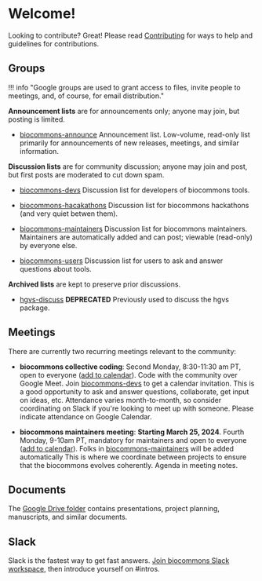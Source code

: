 # Welcome!

Looking to contribute? Great! Please read [Contributing](../contributing/index.md) for ways to help
and guidelines for contributions.

## Groups

!!! info "Google groups are used to grant access to files, invite people to meetings, and, of course, for email distribution."

**Announcement lists** are for announcements only; anyone may join, but posting is limited. 

* [biocommons-announce](https://groups.google.com/g/biocommons-announce)
  Announcement list. Low-volume, read-only list primarily for announcements of new releases, meetings, and similar
  information.

**Discussion lists** are for community discussion; anyone may join and post, but first posts are
moderated to cut down spam.

* [biocommons-devs](https://groups.google.com/g/biocommons-devs)
  Discussion list for developers of biocommons tools.

* [biocommons-hacakathons](https://groups.google.com/g/biocommons-hackathons)
  Discussion list for biocommons hackathons (and very quiet betwen them).

* [biocommons-maintainers](https://groups.google.com/g/biocommons-maintainers)
  Discussion list for biocommons maintainers. Maintainers are automatically added and can post;
  viewable (read-only) by everyone else.

* [biocommons-users](https://groups.google.com/g/biocommons-users)
  Discussion list for users to ask and answer questions about tools.

**Archived lists** are kept to preserve prior discussions.

* [hgvs-discuss](https://groups.google.com/g/hgvs-discuss) **DEPRECATED**  Previously used to
  discuss the hgvs package. 

## Meetings

There are currently two recurring meetings relevant to the community:

* **biocommons collective coding**: Second Monday, 8:30-11:30 am PT, open to everyone ([add to
  calendar](https://calendar.google.com/calendar/event?action=TEMPLATE&tmeid=M3RsbnQ2bnVlcDBkbXNnaTZyMHJ1YXNjcGpfMjAyNDAxMDhUMTYzMDAwWiByZWVjZUBoYXJ0cy5uZXQ&tmsrc=reece%40harts.net&scp=ALL)).
  Code with the community over Google Meet. Join
  [biocommons-devs](https://groups.google.com/g/biocommons-devs) to get a calendar invitation. This
  is a good opportunity to ask and answer questions, collaborate, get input on ideas, etc.
  Attendance varies month-to-month, so consider coordinating on Slack if you're looking to meet up
  with someone. Please indicate attendance on Google Calendar.

* **biocommons maintainers meeting**: **Starting March 25, 2024**. Fourth Monday, 9-10am PT,
  mandatory for maintainers and open to everyone ([add to
  calendar](https://calendar.google.com/calendar/event?action=TEMPLATE&tmeid=cThlNjVlb2NrOTJnNXRpOTllMThycDdzZmRfMjAyNDAzMjVUMTYwMDAwWiByZWVjZUBoYXJ0cy5uZXQ&tmsrc=reece%40harts.net&scp=ALL)).
  Folks in [biocommons-maintainers](https://groups.google.com/g/biocommons-maintainers) will be
  added automatically This is where we coordinate between projects to ensure that the biocommons
  evolves coherently. Agenda in meeting notes.

## Documents

The [Google Drive folder](https://t.ly/biocommons-drive) contains presentations, project planning,
manuscripts, and similar documents.

## Slack

<!-- Note to self: refresh link from https://biocommons.slack.com/admin/shared_invites -->
Slack is the fastest way to get fast answers. [Join biocommons Slack
workspace](https://join.slack.com/t/biocommons/shared_invite/zt-3c1doh2w6-r0SjEi0fOObi_pewD5LEvw),
then introduce yourself on #intros.
